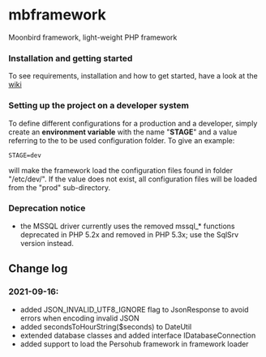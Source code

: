 # mbframework
Moonbird framework, light-weight PHP framework

### Installation and getting started

To see requirements, installation and how to get started, have a look at the [wiki](https://github.com/Moonbird-IT/mbframework/wiki)

### Setting up the project on a developer system

To define different configurations for a production and a developer, simply create an **environment variable** with the 
name "**STAGE**" and a value referring to the to be used configuration folder. To give an example:

    STAGE=dev
    
will make the framework load the configuration files found in folder "/etc/dev/". If the value does not exist, all 
configuration files will be loaded from the "prod" sub-directory.

### Deprecation notice

* the MSSQL driver currently uses the removed mssql_* functions deprecated in PHP 5.2x and removed in PHP 5.3x;
  use the SqlSrv version instead.

## Change log

### 2021-09-16:
- added JSON_INVALID_UTF8_IGNORE flag to JsonResponse to avoid errors when encoding invalid JSON
- added secondsToHourString($seconds) to DateUtil
- extended database classes and added interface IDatabaseConnection
- added support to load the Persohub framework in framework loader